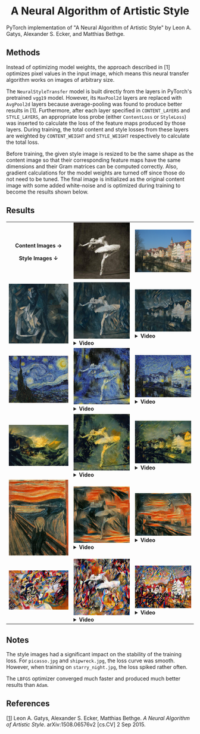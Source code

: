 <!--
mlpi
title: A Neural Algorithm of Artistic Style
category: architectures/convolutional neural networks
images:  ,,output/05_10_2023/13_48_08_lbfgs/ballerina-picasso.png,output/05_10_2023/14_12_06/tubingen-starry_night.png,output/05_10_2023/18_04_11_loss_after_relu/tubingen-shipwreck.png, 
-->


<h1 align="center">A Neural Algorithm of Artistic Style</h1>
PyTorch implementation of "A Neural Algorithm of Artistic Style" by Leon A. Gatys, Alexander S. Ecker, and Matthias Bethge.


## Methods
Instead of optimizing model weights, the approach described in [1] optimizes pixel values in the input image, which means this neural
transfer algorithm works on images of arbitrary size. 

The `NeuralStyleTransfer` model is built directly from the layers in PyTorch's pretrained `vgg19` model. 
However, its `MaxPool2d` layers are replaced with `AvgPool2d` layers because average-pooling was found to produce better results in [1]. 
Furthermore, after each layer specified in `CONTENT_LAYERS` and `STYLE_LAYERS`, an appropriate loss probe 
(either `ContentLoss` or `StyleLoss`) was inserted to calculate the loss of the feature maps produced by those layers. 
During training, the total content and style losses from these layers are weighted by `CONTENT_WEIGHT` and `STYLE_WEIGHT` respectively to calculate the total loss.

Before training, the given style image is resized to be the same shape as the content image so that their corresponding feature maps have the same dimensions and their Gram matrices can be computed correctly.
Also, gradient calculations for the model weights are turned off since those do not need to be tuned. 
The final image is initialized as the original content image with some added white-noise and is optimized during training to become the results shown below.


## Results

<div align="center">
  <table>
    <tr>
      <th align="center">
        Content Images →
        <br><br>
        Style Images ↓
      </th>
      <td>
        <img src="data/content/ballerina.jpg" width="300px">
      </td>
      <td>
        <img src="data/content/tubingen.jpg" width="300px">
      </td>
    </tr>
    <tr>
      <td>
        <img src="data/style/picasso.jpg" width="300px">
      </td>
      <td>
        <img src="results/lbfgs/ballerina_picasso.png" width="300px">
        <details><summary><b>Video</b></summary><img src="results/lbfgs/ballerina_picasso.gif" width="300px"></details>
      </td>
      <td>
        <img src="results/lbfgs/tubingen_picasso.png" width="300px">
        <details><summary><b>Video</b></summary><img src="results/lbfgs/tubingen_picasso.gif" width="300px"></details>
      </td>
    </tr>
    <tr>
      <td>
        <img src="data/style/starry_night.jpg" width="300px">
      </td>
      <td>
        <img src="results/lbfgs/ballerina_starry_night.png" width="300px">
        <details><summary><b>Video</b></summary><img src="results/lbfgs/ballerina_starry_night.gif" width="300px"></details>
      </td>
      <td>
        <img src="results/lbfgs/tubingen_starry_night.png" width="300px">
        <details><summary><b>Video</b></summary><img src="results/lbfgs/tubingen_starry_night.gif" width="300px"></details>
      </td>
    </tr>
    <tr>
      <td>
        <img src="data/style/shipwreck.jpg" width="300px">
      </td>
      <td>
        <img src="results/lbfgs/ballerina_shipwreck.png" width="300px">
        <details><summary><b>Video</b></summary><img src="results/lbfgs/ballerina_shipwreck.gif" width="300px"></details>
      </td>
      <td>
        <img src="results/lbfgs/tubingen_shipwreck.png" width="300px">
        <details><summary><b>Video</b></summary><img src="results/lbfgs/tubingen_shipwreck.gif" width="300px"></details>
      </td>
    </tr>
    <tr>
      <td>
        <img src="data/style/scream.jpg" width="300px">
      </td>
      <td>
        <img src="results/lbfgs/ballerina_scream.png" width="300px">
        <details><summary><b>Video</b></summary><img src="results/lbfgs/ballerina_scream.gif" width="300px"></details>
      </td>
      <td>
        <img src="results/lbfgs/tubingen_scream.png" width="300px">
        <details><summary><b>Video</b></summary><img src="results/lbfgs/tubingen_scream.gif" width="300px"></details>
      </td>
    </tr>
    <tr>
      <td>
        <img src="data/style/composition.jpg" width="300px">
      </td>
      <td>
        <img src="results/lbfgs/ballerina_composition.png" width="300px">
        <details><summary><b>Video</b></summary><img src="results/lbfgs/ballerina_composition.gif" width="300px"></details>
      </td>
      <td>
        <img src="results/lbfgs/tubingen_composition.png" width="300px">
        <details><summary><b>Video</b></summary><img src="results/lbfgs/tubingen_composition.gif" width="300px"></details>
      </td>
    </tr>
  </table>
</div>

## Notes
The style images had a significant impact on the stability of the training loss. For `picasso.jpg` and `shipwreck.jpg`, the loss curve was smooth.
However, when training on `starry_night.jpg`, the loss spiked rather often.

The `LBFGS` optimizer converged much faster and produced much better results than `Adam`.

## References

[[1](https://arxiv.org/abs/1508.06576)] Leon A. Gatys, Alexander S. Ecker, Matthias Bethge. _A Neural Algorithm of Artistic Style_. 
arXiv:1508.06576v2 [cs.CV] 2 Sep 2015.
